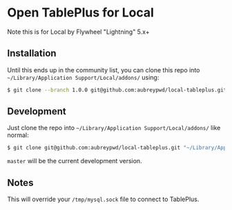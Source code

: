 # Open TablePlus for Local

Note this is for Local by Flywheel "Lightning" 5.x+

## Installation

Until this ends up in the community list, you can clone this repo into `~/Library/Application Support/Local/addons/` using:

```bash
$ git clone --branch 1.0.0 git@github.com:aubreypwd/local-tableplus.git "~/Library/Application Support/Local/addons/"
```

## Development

Just clone the repo into `~/Library/Application Support/Local/addons/` like normal:

```bash
$ git clone git@github.com:aubreypwd/local-tableplus.git "~/Library/Application Support/Local/addons/"
```

`master` will be the current development version.

## Notes

This will override your `/tmp/mysql.sock` file to connect to TablePlus.
